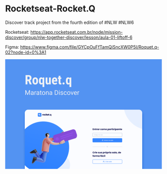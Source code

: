# Rocketseat-Rocket.Q
Discover track project from the fourth edition of #NLW #NLW6

Rocketseat: https://app.rocketseat.com.br/node/mission-discover/group/nlw-together-discover/lesson/aula-01-liftoff-6

Figma: https://www.figma.com/file/GYCpOuFfTamQiSncXW0P5I/Roquet.q-02?node-id=0%3A1



![Geeting Stating](./thumbnail_nlw_6_discover.png)
